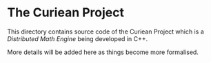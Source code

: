 # The Curiean Project

This directory contains source code of the Curiean Project which is a *Distributed Math Engine* being developed in C++.

More details will be added here as things become more formalised.

